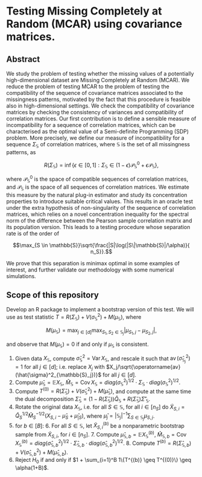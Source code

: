 # Testing Missing Completely at Random (MCAR) using covariance matrices. 
 ## Abstract
 We study the problem of testing whether the missing values of a potentially high-dimensional dataset are Missing Completely at Random (MCAR). We reduce the problem of testing MCAR to the problem of testing the compatibility of the sequence of covariance matrices associated to the missingness patterns, motivated by the fact that this procedure is feasible also in high-dimensional settings. We check the compatibility of covariance matrices by checking the consistency of variances and compatibility of correlation matrices. Our first contribution is to define a sensible measure of incompatibility for a sequence of correlation matrices, which can be characterised as the optimal value of a Semi-definite Programming (SDP) problem. More precisely, we define our measure of incompatibility for a sequence $\Sigma_{\mathbb{S}}$ of correlation matrices, where $\mathbb{S}$ is the set of all missingness patterns, as 
```math
     R(\Sigma_{\mathbb{S}})  = \inf \{ \epsilon \in [0,1] : \Sigma_\mathbb{S} \in (1-\epsilon) \mathcal{P}_\mathbb{S}^0 + \epsilon \mathcal{P}_\mathbb{S} \},
```
where $`\mathcal{P}_\mathbb{S}^0`$ is the space of compatible sequences of correlation matrices, and $`\mathcal{P}_\mathbb{S}`$ is the space of all sequences of correlation matrices. We estimate this measure by the natural plug-in estimator and study its concentration properties to introduce suitable critical values. This results in an oracle test under the extra hypothesis of non-singularity of the sequence of correlation matrices, which relies on a novel concentration inequality for the spectral norm of the difference between the Pearson sample correlation matrix and its population version. This leads to a testing procedure whose separation rate is of the order of 
```math
\max_{S \in \mathbb{S}}\sqrt{\frac{|S|\log(|S\|\mathbb{S}|/\alpha)}{ n_S}}.
```
 We prove that this separation is minimax optimal in some examples of interest, and further validate our methodology with some numerical simulations.

## Scope of this repository
Develop an R package to implement a bootstrap version of this test. We will use as test statistic $`T = R(\Sigma_\mathbb{S}) + V(\sigma_{\mathbb{S}}^2) + M(\mu_{\mathbb{S}})`$, where 
```math
 M(\mu_{\mathbb{S}}) = \max_{j \in [d]} \max_{S_1, S_2 \in \mathbb{S}_j} |\mu_{S_1,j} - \mu_{S_2,j}|,
```
 and observe that $`M(\mu_{\mathbb{S}}) = 0`$ if and only if $`\mu_{\mathbb{S}}`$ is consistent.


1. Given data $`X_\mathbb{S}`$, compute $`\hat{\sigma}^2_\mathbb{S} = \operatorname{Var}X_\mathbb{S}`$, and rescale it such that $`\operatorname{av}(\hat{\sigma}^2_{\mathbb{S}_j}) = 1`$ for all $`j \in [d]`$; i.e. replace $`X_j`$ with $`X_j/\sqrt{\operatorname{av}(\hat{\sigma}^2_{\mathbb{S}_j})}`$ for all $`j \in [d]`$.
2. Compute $`\hat{\mu}_\mathbb{S} = \mathbb{E}X_\mathbb{S}`$, $`\hat{M}_\mathbb{S} = \operatorname{Cov}X_\mathbb{S} = diag( \sigma_{\mathbb{S}}^2)^{1/2} \cdot \Sigma_{\mathbb{S}} \cdot diag(\sigma_{\mathbb{S}}^2)^{1/2}`$.
3. Compute $`T^{(0)} = R(\hat{\Sigma}_\mathbb{S}) + V(\hat{\sigma}_{\mathbb{S}}^2) + M(\hat{\mu}_{\mathbb{S}})`$, and compute at the same time the dual decomposition $`\hat{\Sigma}_\mathbb{S} = (1-R(\hat{\Sigma}_\mathbb{S}))\hat{Q}_\mathbb{S} + R(\hat{\Sigma}_\mathbb{S})\hat{\Sigma}'_\mathbb{S}`$.
4. Rotate the original data $`X_\mathbb{S}`$, i.e. for all $`S \in \mathbb{S}`$, for all $`i \in [n_S]`$ do $`\tilde{X}_{S,i} = \hat{Q}_S^{1/2}\hat{M}_S^{-1/2}(X_{S,i}-\hat{\mu}_S + \hat{\mu}_{|S})`$, where $`\hat{\mu}_j = |\mathbb{S}_j|^{-1}\sum_{S\in \mathbb{S}_j} \mu_{S,j}`$.
5. for $`b \in [B]`$: 
    6. For all $`S \in \mathbb{S}`$, let $`\tilde{X}_{S,i}^{(b)}`$ be a nonparametric bootstrap sample from $`\tilde{X}_{S,i}`$, for $`i \in [n_S]`$. 
    7. Compute $`\hat{\mu}_{\mathbb{S},b} = \mathbb{E}X_\mathbb{S}^{(b)}`$, $`\hat{M}_{\mathbb{S},b} = \operatorname{Cov}X_\mathbb{S}^{(b)} = diag( \hat{\sigma}_{\mathbb{S},b}^2)^{1/2} \cdot \hat{\Sigma}_{\mathbb{S},b} \cdot diag( \hat{\sigma}_{\mathbb{S},b}^2)^{1/2}`$.
    8. Compute $`T^{(b)} = R(\hat{\Sigma}_{\mathbb{S},b}) + V(\hat{\sigma}_{\mathbb{S},b}^{2}) + M(\hat{\mu}_{\mathbb{S},b})`$.
9. Reject $`H_0`$ if and only if $`1 + \sum_{i=1}^B 1\{T^{(b)} \geq T^{(0)}\} \geq \alpha(1+B)`$.
